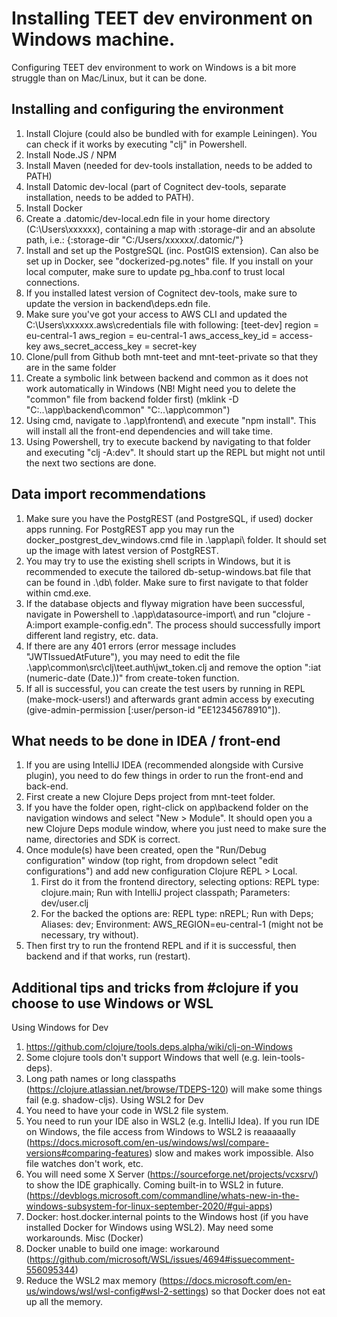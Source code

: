 # Installing TEET dev environment on Windows machine.

Configuring TEET dev environment to work on Windows is a bit more struggle than on Mac/Linux, but it can be done.

## Installing and configuring the environment
1. Install Clojure (could also be bundled with for example Leiningen). You can check if it works by executing "clj" in Powershell.
2. Install Node.JS / NPM
3. Install Maven (needed for dev-tools installation, needs to be added to PATH)
4. Install Datomic dev-local (part of Cognitect dev-tools, separate installation, needs to be added to PATH). 
5. Install Docker
6. Create a .datomic/dev-local.edn file in your home directory (C:\Users\xxxxxx\), containing a map with :storage-dir and an absolute path, i.e.: {:storage-dir "C:/Users/xxxxxx/.datomic/"}
7. Install and set up the PostgreSQL (inc. PostGIS extension). Can also be set up in Docker, see "dockerized-pg.notes" file. If you install on your local computer, make sure to update pg_hba.conf to trust local connections.
8. If you installed latest version of Cognitect dev-tools, make sure to update the version in backend\deps.edn file.
9. Make sure you've got your access to AWS CLI and updated the C:\Users\xxxxxx\.aws\credentials file with following:
  [teet-dev]
  region = eu-central-1
  aws_region = eu-central-1
  aws_access_key_id = access-key
  aws_secret_access_key = secret-key
10. Clone/pull from Github both mnt-teet and mnt-teet-private so that they are in the same folder
11. Create a symbolic link between backend and common as it does not work automatically in Windows (NB! Might need you to delete the "common" file from backend folder first)  (mklink -D "C:\..\app\backend\common\" "C:\..\app\common\")
12. Using cmd, navigate to .\app\frontend\ and execute "npm install". This will install all the front-end dependencies and will take time. 
13. Using Powershell, try to execute backend by navigating to that folder and executing "clj -A:dev". It should start up the REPL but might not until the next two sections are done.

## Data import recommendations
1. Make sure you have the PostgREST (and PostgreSQL, if used) docker apps running. For PostgREST app you may run the docker_postgrest_dev_windows.cmd file in .\app\api\ folder. It should set up the image with latest version of PostgREST.
2. You may try to use the existing shell scripts in Windows, but it is recommended to execute the tailored db-setup-windows.bat file that can be found in .\db\ folder. Make sure to first navigate to that folder within cmd.exe.
3. If the database objects and flyway migration have been successful, navigate in Powershell to .\app\datasource-import\ and run "clojure -A:import example-config.edn". The process should successfully import different land registry, etc. data.
4. If there are any 401 errors (error message includes "JWTIssuedAtFuture"), you may need to edit the file .\app\common\src\clj\teet.auth\jwt_token.clj and remove the option ":iat (numeric-date (Date.))" from create-token function.
5. If all is successful, you can create the test users by running in REPL (make-mock-users!) and afterwards grant admin access by executing (give-admin-permission [:user/person-id "EE12345678910"]).

## What needs to be done in IDEA / front-end
1. If you are using IntelliJ IDEA (recommended alongside with Cursive plugin), you need to do few things in order to run the front-end and back-end.
2. First create a new Clojure Deps project from mnt-teet folder.
3. If you have the folder open, right-click on app\backend folder on the navigation windows and select "New > Module". It should open you a new Clojure Deps module window, where you just need to make sure the name, directories and SDK is correct.
4. Once module(s) have been created, open the "Run/Debug configuration" window (top right, from dropdown select "edit configurations") and add new configuration Clojure REPL > Local.
    1. First do it from the frontend directory, selecting options: REPL type: clojure.main; Run with IntelliJ project classpath; Parameters: dev/user.clj
    2. For the backed the options are: REPL type: nREPL; Run with Deps; Aliases: dev; Environment: AWS_REGION=eu-central-1 (might not be necessary, try without).
5. Then first try to run the frontend REPL and if it is successful, then backend and if that works, run (restart).

## Additional tips and tricks from #clojure if you choose to use Windows or WSL
Using Windows for Dev
  1. https://github.com/clojure/tools.deps.alpha/wiki/clj-on-Windows
  2. Some clojure tools don't support Windows that well (e.g. lein-tools-deps).
  3. Long path names or long classpaths (https://clojure.atlassian.net/browse/TDEPS-120) will make some things fail (e.g. shadow-cljs).
Using WSL2 for Dev
  1. You need to have your code in WSL2 file system.
  2. You need to run your IDE also in WSL2 (e.g. IntelliJ Idea). If you run IDE on Windows, the file access from Windows to WSL2 is reaaaaally (https://docs.microsoft.com/en-us/windows/wsl/compare-versions#comparing-features) slow and makes work impossible. Also file watches don't work, etc.
  3. You will need some X Server (https://sourceforge.net/projects/vcxsrv/) to show the IDE graphically. Coming built-in to WSL2 in future. (https://devblogs.microsoft.com/commandline/whats-new-in-the-windows-subsystem-for-linux-september-2020/#gui-apps)
  4. Docker: host.docker.internal points to the Windows host (if you have installed Docker for Windows using WSL2). May need some workarounds.
Misc (Docker)
  1. Docker unable to build one image: workaround (https://github.com/microsoft/WSL/issues/4694#issuecomment-556095344)
  2. Reduce the WSL2 max memory (https://docs.microsoft.com/en-us/windows/wsl/wsl-config#wsl-2-settings) so that Docker does not eat up all the memory.